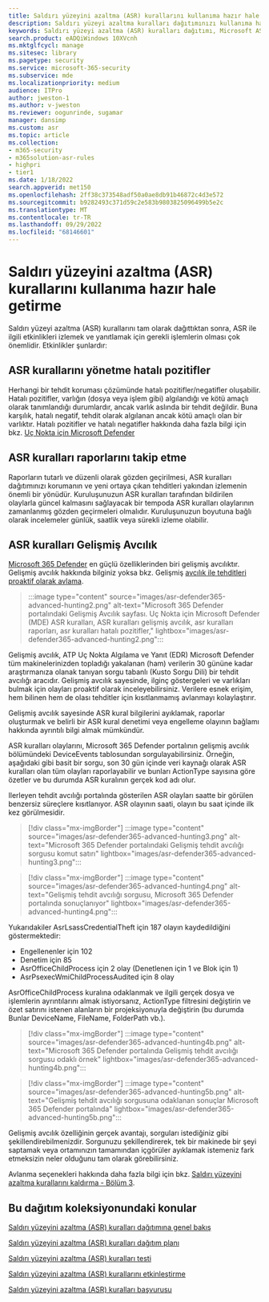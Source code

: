 ```yaml
---
title: Saldırı yüzeyini azaltma (ASR) kurallarını kullanıma hazır hale getirme
description: Saldırı yüzeyi azaltma kuralları dağıtımınızı kullanıma hazır hale getirmek için rehberlik sağlar.
keywords: Saldırı yüzeyi azaltma (ASR) kuralları dağıtımı, Microsoft ASR, defender ASR kurallarını yönetme, ASR kurallarını izleme, ASR kuralları gelişmiş avcılık, ASR kuralları raporu, ASR kuralları hatalı pozitif sonuçları, ASR'yi yapılandırma, konak izinsiz girişi önleme sistemi, koruma kuralları, kötüye kullanım önleme kuralları, kötüye kullanım önleme kuralları, bulaşma önleme kuralları, Uç Nokta için Microsoft Defender, ASR kurallarını yapılandırma
search.product: eADQiWindows 10XVcnh
ms.mktglfcycl: manage
ms.sitesec: library
ms.pagetype: security
ms.service: microsoft-365-security
ms.subservice: mde
ms.localizationpriority: medium
audience: ITPro
author: jweston-1
ms.author: v-jweston
ms.reviewer: oogunrinde, sugamar
manager: dansimp
ms.custom: asr
ms.topic: article
ms.collection:
- m365-security
- m365solution-asr-rules
- highpri
- tier1
ms.date: 1/18/2022
search.appverid: met150
ms.openlocfilehash: 2ff38c373548adf50a0ae8db91b46872c4d3e572
ms.sourcegitcommit: b9282493c371d59c2e583b9803825096499b5e2c
ms.translationtype: MT
ms.contentlocale: tr-TR
ms.lasthandoff: 09/29/2022
ms.locfileid: "68146601"
---
```

# <a name="operationalize-attack-surface-reduction-asr-rules"></a>Saldırı yüzeyini azaltma (ASR) kurallarını kullanıma hazır hale getirme

Saldırı yüzeyi azaltma (ASR) kurallarını tam olarak dağıttıktan sonra, ASR ile ilgili etkinlikleri izlemek ve yanıtlamak için gerekli işlemlerin olması çok önemlidir. Etkinlikler şunlardır: 

## <a name="managing-asr-rules-false-positives"></a>ASR kurallarını yönetme hatalı pozitifler

Herhangi bir tehdit koruması çözümünde hatalı pozitifler/negatifler oluşabilir. Hatalı pozitifler, varlığın (dosya veya işlem gibi) algılandığı ve kötü amaçlı olarak tanımlandığı durumlardır, ancak varlık aslında bir tehdit değildir. Buna karşılık, hatalı negatif, tehdit olarak algılanan ancak kötü amaçlı olan bir varlıktır. Hatalı pozitifler ve hatalı negatifler hakkında daha fazla bilgi için bkz. [Uç Nokta için Microsoft Defender](defender-endpoint-false-positives-negatives.md)

## <a name="keeping-up-with-asr-rules-reports"></a>ASR kuralları raporlarını takip etme

Raporların tutarlı ve düzenli olarak gözden geçirilmesi, ASR kuralları dağıtımınızı korumanın ve yeni ortaya çıkan tehditleri yakından izlemenin önemli bir yönüdür. Kuruluşunuzun ASR kuralları tarafından bildirilen olaylarla güncel kalmasını sağlayacak bir tempoda ASR kuralları olaylarının zamanlanmış gözden geçirmeleri olmalıdır. Kuruluşunuzun boyutuna bağlı olarak incelemeler günlük, saatlik veya sürekli izleme olabilir.

## <a name="asr-rules-advanced-hunting"></a>ASR kuralları Gelişmiş Avcılık

[Microsoft 365 Defender](https://security.microsoft.com) en güçlü özelliklerinden biri gelişmiş avcılıktır. Gelişmiş avcılık hakkında bilginiz yoksa bkz. Gelişmiş [avcılık ile tehditleri proaktif olarak avlama](/windows/security/threat-protection/microsoft-defender-atp/advanced-hunting-overview).

> :::image type="content" source="images/asr-defender365-advanced-hunting2.png" alt-text="Microsoft 365 Defender portalındaki Gelişmiş Avcılık sayfası. Uç Nokta için Microsoft Defender (MDE) ASR kuralları, ASR kuralları gelişmiş avcılık, asr kuralları raporları, asr kuralları hatalı pozitifler," lightbox="images/asr-defender365-advanced-hunting2.png":::

Gelişmiş avcılık, ATP Uç Nokta Algılama ve Yanıt (EDR) Microsoft Defender tüm makinelerinizden topladığı yakalanan (ham) verilerin 30 gününe kadar araştırmanıza olanak tanıyan sorgu tabanlı (Kusto Sorgu Dili) bir tehdit avcılığı aracıdır. Gelişmiş avcılık sayesinde, ilginç göstergeleri ve varlıkları bulmak için olayları proaktif olarak inceleyebilirsiniz. Verilere esnek erişim, hem bilinen hem de olası tehditler için kısıtlanmamış avlanmayı kolaylaştırır.

Gelişmiş avcılık sayesinde ASR kural bilgilerini ayıklamak, raporlar oluşturmak ve belirli bir ASR kural denetimi veya engelleme olayının bağlamı hakkında ayrıntılı bilgi almak mümkündür.

 ASR kuralları olaylarını, Microsoft 365 Defender portalının gelişmiş avcılık bölümündeki DeviceEvents tablosundan sorgulayabilirsiniz. Örneğin, aşağıdaki gibi basit bir sorgu, son 30 gün içinde veri kaynağı olarak ASR kuralları olan tüm olayları raporlayabilir ve bunları ActionType sayısına göre özetler ve bu durumda ASR kuralının gerçek kod adı olur.

Ilerleyen tehdit avcılığı portalında gösterilen ASR olayları saatte bir görülen benzersiz süreçlere kısıtlanıyor. ASR olayının saati, olayın bu saat içinde ilk kez görülmesidir.

> [!div class="mx-imgBorder"]
> :::image type="content" source="images/asr-defender365-advanced-hunting3.png" alt-text="Microsoft 365 Defender portalındaki Gelişmiş tehdit avcılığı sorgusu komut satırı" lightbox="images/asr-defender365-advanced-hunting3.png":::

> [!div class="mx-imgBorder"]
> :::image type="content" source="images/asr-defender365-advanced-hunting4.png" alt-text="Gelişmiş tehdit avcılığı sorgusu, Microsoft 365 Defender portalında sonuçlanıyor" lightbox="images/asr-defender365-advanced-hunting4.png":::

Yukarıdakiler AsrLsassCredentialTheft için 187 olayın kaydedildiğini göstermektedir:

- Engellenenler için 102
- Denetim için 85
- AsrOfficeChildProcess için 2 olay (Denetlenen için 1 ve Blok için 1)
- AsrPsexecWmiChildProcessAudited için 8 olay

AsrOfficeChildProcess kuralına odaklanmak ve ilgili gerçek dosya ve işlemlerin ayrıntılarını almak istiyorsanız, ActionType filtresini değiştirin ve özet satırını istenen alanların bir projeksiyonuyla değiştirin (bu durumda Bunlar DeviceName, FileName, FolderPath vb.).

> [!div class="mx-imgBorder"]
> :::image type="content" source="images/asr-defender365-advanced-hunting4b.png" alt-text="Microsoft 365 Defender portalında Gelişmiş tehdit avcılığı sorgusu odaklı örnek" lightbox="images/asr-defender365-advanced-hunting4b.png":::

> [!div class="mx-imgBorder"]
> :::image type="content" source="images/asr-defender365-advanced-hunting5b.png" alt-text="Gelişmiş tehdit avcılığı sorgusuna odaklanan sonuçlar Microsoft 365 Defender portalında" lightbox="images/asr-defender365-advanced-hunting5b.png":::

Gelişmiş avcılık özelliğinin gerçek avantajı, sorguları istediğiniz gibi şekillendirebilmenizdir. Sorgunuzu şekillendirerek, tek bir makinede bir şeyi saptamak veya ortamınızın tamamından içgörüler ayıklamak istemeniz fark etmeksizin neler olduğunu tam olarak görebilirsiniz.

Avlanma seçenekleri hakkında daha fazla bilgi için bkz. [Saldırı yüzeyini azaltma kurallarını kaldırma - Bölüm 3](https://techcommunity.microsoft.com/t5/microsoft-defender-for-endpoint/demystifying-attack-surface-reduction-rules-part-3/ba-p/1360968).

## <a name="topics-in-this-deployment-collection"></a>Bu dağıtım koleksiyonundaki konular

[Saldırı yüzeyini azaltma (ASR) kuralları dağıtımına genel bakış](attack-surface-reduction-rules-deployment.md)

[Saldırı yüzeyini azaltma (ASR) kuralları dağıtım planı](attack-surface-reduction-rules-deployment-plan.md)

[Saldırı yüzeyini azaltma (ASR) kuralları testi](attack-surface-reduction-rules-deployment-test.md)

[Saldırı yüzeyini azaltma (ASR) kurallarını etkinleştirme](attack-surface-reduction-rules-deployment-implement.md)

[Saldırı yüzeyini azaltma (ASR) kuralları başvurusu](attack-surface-reduction-rules-reference.md)
